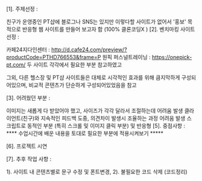 

[1]. 주제선정 :

친구가 운영중인 PT샵에 블로그나 SNS는 있지만 이렇다할 사이트가 없어서 '홍보' 목적으로 반응형 웹 사이트를 만들어 보고자 함 (100% 클론코딩X )
[2]. 벤치마킹 사이트 선정 :

카페24지다인센터 : http://d.cafe24.com/preview/?productCode=PTHD766553&frame=P
원픽 퍼스널트레이닝 : https://onepick-pt.com/
두 사이트 각각에서 필요한 부분 참고하였고

그외, 다른 헬스장 및 PT샵 사이트들은 대체로 시각적인 효과를 위해 큼지막하게 구성되어있으며, 비교적 콘텐츠가 단순하게 구성되어있었음을 참고

[3]. 어려웠던 부분 :

이미지는 새롭게 다 받았어야 했고, 사이즈가 각각 달라서 조절하는데 어려움 발생
클라이언트(친구)와 지속적인 피드백 도중, 의견차이 발생시 조율하는 과정 어려움 발생
스크립트로 동적인 부분 (특히 스크롤 및 이미지 클릭 부분) 및 반응형
[5]. 중점사항 : **** 수업시간에 배운 내용을 토대로 필요한 부분에 적용시켜보기 *****

[6]. 프로젝트 시연

[7]. 추후 작업 사항 :

1). 사이트 내 콘텐츠별로 문구 수정 및 폰트변경, 2). 불필요한 코드 삭제 (코드정리)
